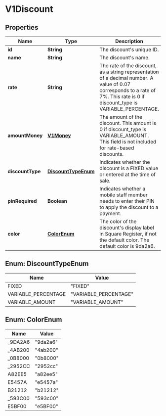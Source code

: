 
# V1Discount

## Properties
Name | Type | Description | Notes
------------ | ------------- | ------------- | -------------
**id** | **String** | The discount&#39;s unique ID. |  [optional]
**name** | **String** | The discount&#39;s name. |  [optional]
**rate** | **String** | The rate of the discount, as a string representation of a decimal number. A value of 0.07 corresponds to a rate of 7%. This rate is 0 if discount_type is VARIABLE_PERCENTAGE. |  [optional]
**amountMoney** | [**V1Money**](V1Money.md) | The amount of the discount. This amount is 0 if discount_type is VARIABLE_AMOUNT. This field is not included for rate-based discounts. |  [optional]
**discountType** | [**DiscountTypeEnum**](#DiscountTypeEnum) | Indicates whether the discount is a FIXED value or entered at the time of sale. |  [optional]
**pinRequired** | **Boolean** | Indicates whether a mobile staff member needs to enter their PIN to apply the discount to a payment. |  [optional]
**color** | [**ColorEnum**](#ColorEnum) | The color of the discount&#39;s display label in Square Register, if not the default color. The default color is 9da2a6. |  [optional]


<a name="DiscountTypeEnum"></a>
## Enum: DiscountTypeEnum
Name | Value
---- | -----
FIXED | &quot;FIXED&quot;
VARIABLE_PERCENTAGE | &quot;VARIABLE_PERCENTAGE&quot;
VARIABLE_AMOUNT | &quot;VARIABLE_AMOUNT&quot;


<a name="ColorEnum"></a>
## Enum: ColorEnum
Name | Value
---- | -----
_9DA2A6 | &quot;9da2a6&quot;
_4AB200 | &quot;4ab200&quot;
_0B8000 | &quot;0b8000&quot;
_2952CC | &quot;2952cc&quot;
A82EE5 | &quot;a82ee5&quot;
E5457A | &quot;e5457a&quot;
B21212 | &quot;b21212&quot;
_593C00 | &quot;593c00&quot;
E5BF00 | &quot;e5BF00&quot;



